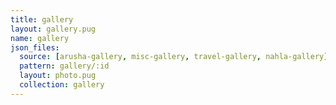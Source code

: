 ```yaml
---
title: gallery
layout: gallery.pug
name: gallery
json_files:
  source: [arusha-gallery, misc-gallery, travel-gallery, nahla-gallery]
  pattern: gallery/:id
  layout: photo.pug
  collection: gallery
---
```

